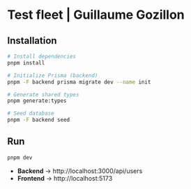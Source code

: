 # Test fleet | Guillaume Gozillon

## Installation

```bash
# Install dependencies
pnpm install

# Initialize Prisma (backend)
pnpm -F backend prisma migrate dev --name init

# Generate shared types
pnpm generate:types

# Seed database
pnpm -F backend seed
```

## Run

```bash
pnpm dev
```

- **Backend** → http://localhost:3000/api/users
- **Frontend** → http://localhost:5173
